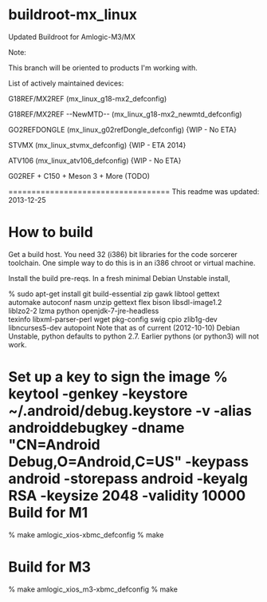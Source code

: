 buildroot-mx_linux
==================

Updated Buildroot for Amlogic-M3/MX

Note:

This branch will be oriented to products I'm working with.

List of actively maintained devices:

G18REF/MX2REF (mx_linux_g18-mx2_defconfig)

G18REF/MX2REF --NewMTD-- (mx_linux_g18-mx2_newmtd_defconfig)

GO2REFDONGLE (mx_linux_g02refDongle_defconfig) {WIP - No ETA}

STVMX (mx_linux_stvmx_defconfig) {WIP - ETA 2014}

ATV106 (mx_linux_atv106_defconfig) {WIP - No ETA}

G02REF + C150 + Meson 3 + More (TODO)

===================================
This readme was updated: 2013-12-25

How to build
===================================

Get a build host.
You need 32 (i386) bit libraries for the code sorcerer toolchain. One simple way to do this is in an i386 chroot or virtual machine.

Install the build pre-reqs.
In a fresh minimal Debian Unstable install,

% sudo apt-get install git build-essential zip gawk libtool gettext  \
      automake autoconf  nasm unzip gettext flex bison libsdl-image1.2 \
      liblzo2-2 lzma python openjdk-7-jre-headless \
      texinfo libxml-parser-perl wget pkg-config swig cpio zlib1g-dev \
      libncurses5-dev autopoint
Note that as of current (2012-10-10) Debian Unstable, python defaults to python 2.7. Earlier pythons (or python3) will not work.

Set up a key to sign the image
% keytool -genkey -keystore ~/.android/debug.keystore -v -alias \
      androiddebugkey -dname "CN=Android Debug,O=Android,C=US" -keypass \
      android -storepass android -keyalg RSA -keysize 2048 -validity 10000
Build for M1
======================================
% make amlogic_xios-xbmc_defconfig
% make

Build for M3
======================================
% make amlogic_xios_m3-xbmc_defconfig
% make
